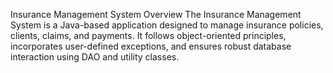 Insurance Management System
Overview
The Insurance Management System is a Java-based application designed to manage insurance policies, clients, claims, and payments. It follows object-oriented principles, incorporates user-defined exceptions, and ensures robust database interaction using DAO and utility classes. 
